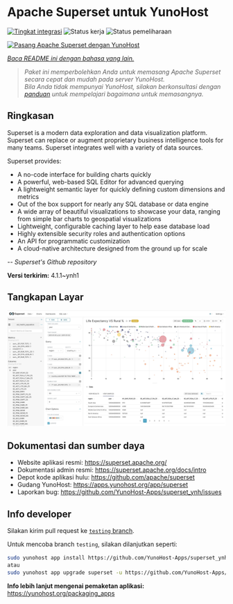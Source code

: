 <!--
N.B.: README ini dibuat secara otomatis oleh <https://github.com/YunoHost/apps/tree/master/tools/readme_generator>
Ini TIDAK boleh diedit dengan tangan.
-->

# Apache Superset untuk YunoHost

[![Tingkat integrasi](https://dash.yunohost.org/integration/superset.svg)](https://ci-apps.yunohost.org/ci/apps/superset/) ![Status kerja](https://ci-apps.yunohost.org/ci/badges/superset.status.svg) ![Status pemeliharaan](https://ci-apps.yunohost.org/ci/badges/superset.maintain.svg)

[![Pasang Apache Superset dengan YunoHost](https://install-app.yunohost.org/install-with-yunohost.svg)](https://install-app.yunohost.org/?app=superset)

*[Baca README ini dengan bahasa yang lain.](./ALL_README.md)*

> *Paket ini memperbolehkan Anda untuk memasang Apache Superset secara cepat dan mudah pada server YunoHost.*  
> *Bila Anda tidak mempunyai YunoHost, silakan berkonsultasi dengan [panduan](https://yunohost.org/install) untuk mempelajari bagaimana untuk memasangnya.*

## Ringkasan

Superset is a modern data exploration and data visualization platform. Superset can replace or augment proprietary business intelligence tools for many teams. Superset integrates well with a variety of data sources.

Superset provides:

- A no-code interface for building charts quickly
- A powerful, web-based SQL Editor for advanced querying
- A lightweight semantic layer for quickly defining custom dimensions and metrics
- Out of the box support for nearly any SQL database or data engine
- A wide array of beautiful visualizations to showcase your data, ranging from simple bar charts to geospatial visualizations
- Lightweight, configurable caching layer to help ease database load
- Highly extensible security roles and authentication options
- An API for programmatic customization
- A cloud-native architecture designed from the ground up for scale

*-- Superset's Github repository*


**Versi terkirim:** 4.1.1~ynh1

## Tangkapan Layar

![Tangkapan Layar pada Apache Superset](./doc/screenshots/explore.jpg)

## Dokumentasi dan sumber daya

- Website aplikasi resmi: <https://superset.apache.org/>
- Dokumentasi admin resmi: <https://superset.apache.org/docs/intro>
- Depot kode aplikasi hulu: <https://github.com/apache/superset>
- Gudang YunoHost: <https://apps.yunohost.org/app/superset>
- Laporkan bug: <https://github.com/YunoHost-Apps/superset_ynh/issues>

## Info developer

Silakan kirim pull request ke [`testing` branch](https://github.com/YunoHost-Apps/superset_ynh/tree/testing).

Untuk mencoba branch `testing`, silakan dilanjutkan seperti:

```bash
sudo yunohost app install https://github.com/YunoHost-Apps/superset_ynh/tree/testing --debug
atau
sudo yunohost app upgrade superset -u https://github.com/YunoHost-Apps/superset_ynh/tree/testing --debug
```

**Info lebih lanjut mengenai pemaketan aplikasi:** <https://yunohost.org/packaging_apps>
